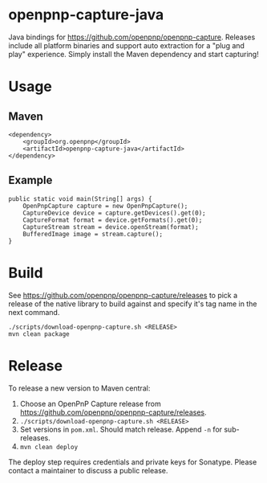 # openpnp-capture-java

Java bindings for https://github.com/openpnp/openpnp-capture. Releases include all platform binaries
and support auto extraction for a "plug and play" experience. Simply install the Maven dependency
and start capturing!

# Usage

## Maven

```
<dependency>
	<groupId>org.openpnp</groupId>
	<artifactId>openpnp-capture-java</artifactId>
</dependency>
```

## Example
```
public static void main(String[] args) {
    OpenPnpCapture capture = new OpenPnpCapture();
    CaptureDevice device = capture.getDevices().get(0);
    CaptureFormat format = device.getFormats().get(0);
    CaptureStream stream = device.openStream(format);
    BufferedImage image = stream.capture();
}
```

# Build
See https://github.com/openpnp/openpnp-capture/releases to pick a release of the native
library to build against and specify it's tag name in the next command.

```
./scripts/download-openpnp-capture.sh <RELEASE>
mvn clean package
```

# Release

To release a new version to Maven central:

1. Choose an OpenPnP Capture release from https://github.com/openpnp/openpnp-capture/releases.
2. `./scripts/download-openpnp-capture.sh <RELEASE>`
3. Set versions in `pom.xml`. Should match release. Append `-n` for sub-releases.
4. `mvn clean deploy`

The deploy step requires credentials and private keys for Sonatype. Please contact
a maintainer to discuss a public release.